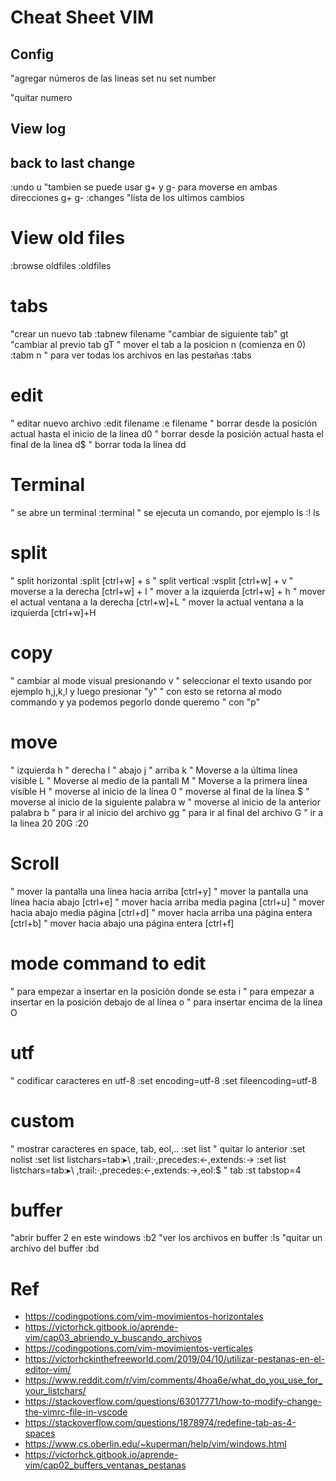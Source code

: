 # Cheat Sheet VIM

## Config

"agregar números de las lineas
set nu
set number

"quitar numero

## View log

## back to last change
:undo
u
"tambien se puede usar g+ y g- para moverse en ambas direcciones
g+
g-
:changes "lista de los ultimos cambios

# View old files
:browse oldfiles
:oldfiles

# tabs
"crear un nuevo tab
:tabnew filename
"cambiar de siguiente tab"
gt
"cambiar al previo tab
gT
" mover el tab a la posicion n (comienza en 0)
:tabm n
" para ver todas los archivos en las pestañas
:tabs

# edit
" editar nuevo archivo
:edit filename
:e filename
" borrar desde la posición actual hasta el inicio de la linea
d0
" borrar desde la posición actual hasta el final de la linea
d$
" borrar toda la línea
dd

# Terminal
" se abre un terminal
:terminal
" se ejecuta un comando, por ejemplo ls
:! ls

# split
" split horizontal
:split
[ctrl+w] + s
" split vertical
:vsplit
[ctrl+w] + v
" moverse a la derecha
[ctrl+w] + l
" mover a la izquierda
[ctrl+w] + h
" mover el actual ventana a la derecha
[ctrl+w]+L
" mover la actual ventana a la izquierda
[ctrl+w]+H

# copy
" cambiar al mode visual presionando v
" seleccionar el texto usando por ejemplo h,j,k,l y luego presionar "y"
" con esto se retorna al modo commando y ya podemos pegorlo donde queremo
" con "p"

# move
" izquierda
h
" derecha
l
" abajo
j
" arriba
k
" Moverse a la última linea visible
L
" Moverse al medio de la pantall
M
" Moverse a la primera línea visible
H
" moverse al inicio de la línea
0
" moverse al final de la línea
$
" moverse al inicio de la siguiente palabra
w
" moverse al inicio de la anterior palabra
b
" para ir al inicio del archivo
gg
" para ir al final del archivo
G
" ir a la linea 20
20G
:20
# Scroll
" mover la pantalla una linea hacia arriba
[ctrl+y]
" mover la pantalla una línea hacia abajo
[ctrl+e]
" mover hacia arriba media pagina
[ctrl+u]
" mover hacia abajo media página
[ctrl+d]
" mover hacia arriba una página entera
[ctrl+b]
" mover hacia abajo una página entera
[ctrl+f]

# mode command to edit
" para empezar a insertar en la posición donde se esta
i
" para empezar a insertar en la posición debajo de al línea
o
" para insertar encima de la línea
O

# utf
" codificar caracteres en utf-8
:set encoding=utf-8
:set fileencoding=utf-8

# custom
" mostrar caracteres en space, tab, eol,..
:set list
" quitar lo anterior
:set nolist
:set list listchars=tab:▸\ ,trail:·,precedes:←,extends:→
:set list listchars=tab:▸\ ,trail:·,precedes:←,extends:→,eol:$
" tab
:st tabstop=4

# buffer
"abrir buffer 2 en este windows
:b2
"ver los archivos en buffer
:ls
"quitar un archivo del  buffer
:bd

# Ref
- https://codingpotions.com/vim-movimientos-horizontales
- https://victorhck.gitbook.io/aprende-vim/cap03_abriendo_y_buscando_archivos
- https://codingpotions.com/vim-movimientos-verticales
- https://victorhckinthefreeworld.com/2019/04/10/utilizar-pestanas-en-el-editor-vim/
- https://www.reddit.com/r/vim/comments/4hoa6e/what_do_you_use_for_your_listchars/
- https://stackoverflow.com/questions/63017771/how-to-modify-change-the-vimrc-file-in-vscode
- https://stackoverflow.com/questions/1878974/redefine-tab-as-4-spaces
- https://www.cs.oberlin.edu/~kuperman/help/vim/windows.html
- https://victorhck.gitbook.io/aprende-vim/cap02_buffers_ventanas_pestanas


